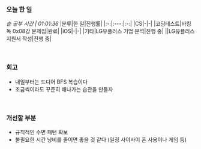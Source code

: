 ### 오늘 한 일
_순 공부 시간 | 01:01:36_
|분류|한 일|진행률|
|:-:|:---:|:-:|
|CS|-|-|
|코딩테스트|바킹독 0x08강 문제집|완료|
|iOS|-|-|
|기타|LG유플러스 기업 분석|진행 중|
||LG유플러스 지원서 작성|진행 중|

<br>

### 회고
- 내일부터는 드디어 BFS 복습이다
- 조금씩이라도 꾸준히 해나가는 습관을 만들자

<br>

### 개선할 부분
- 규칙적인 수면 패턴 확보
- 불필요한 시간 낭비를 줄이면 좋을 것 같다 (일정 사이사이 폰 사용이나 게임 등)
